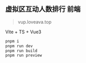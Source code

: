 ## 虚拟区互动人数排行 前端

> vup.loveava.top

Vite + TS + Vue3

```sh
pnpm i
pnpm run dev
pnpm run build
pnpm run preview
```
